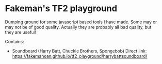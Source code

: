 # Fakeman's TF2 playground

Dumping ground for some javascript based tools I have made. Some may or may not be of good quality. Actually they are probably all bad quality, but they are useful!

Contains:
- Soundboard (Harry Batt, Chuckle Brothers, Spongebob)
Direct link: https://fakemanoan.github.io/tf2_playground/harrybattsoundboard/  
  
